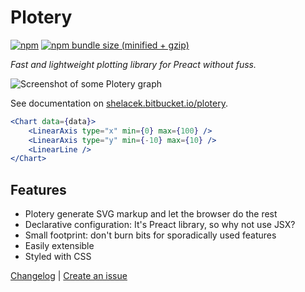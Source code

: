 # Plotery

[![npm](https://img.shields.io/npm/v/@shelacek/plotery.svg)](https://www.npmjs.com/package/@shelacek/plotery)
[![npm bundle size (minified + gzip)](https://img.shields.io/bundlephobia/minzip/@shelacek/plotery.svg)](https://bundlephobia.com/result?p=@shelacek/plotery)

*Fast and lightweight plotting library for Preact without fuss.*

![Screenshot of some Plotery graph](https://bitbucket.org/shelacek/plotery/raw/master/screenshot.png)

See documentation on [shelacek.bitbucket.io/plotery](https://shelacek.bitbucket.io/plotery).

```jsx
<Chart data={data}>
	<LinearAxis type="x" min={0} max={100} />
	<LinearAxis type="y" min={-10} max={10} />
	<LinearLine />
</Chart>
```


## Features

- Plotery generate SVG markup and let the browser do the rest
- Declarative configuration: It's Preact library, so why not use JSX?
- Small footprint: don't burn bits for sporadically used features
- Easily extensible
- Styled with CSS


[Changelog] | [Create an issue]

[Changelog]: https://bitbucket.org/shelacek/plotery/src/master/CHANGELOG.md
[Create an issue]: https://bitbucket.org/shelacek/plotery/issues
